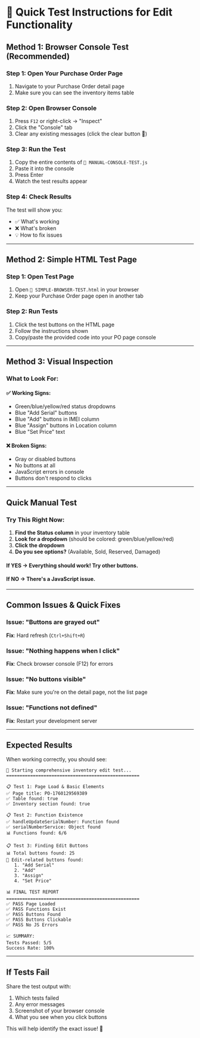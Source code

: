 # 🧪 Quick Test Instructions for Edit Functionality

## Method 1: Browser Console Test (Recommended)

### Step 1: Open Your Purchase Order Page
1. Navigate to your Purchase Order detail page
2. Make sure you can see the inventory items table

### Step 2: Open Browser Console
1. Press `F12` or right-click → "Inspect"
2. Click the "Console" tab
3. Clear any existing messages (click the clear button 🚫)

### Step 3: Run the Test
1. Copy the entire contents of `🧪 MANUAL-CONSOLE-TEST.js`
2. Paste it into the console
3. Press Enter
4. Watch the test results appear

### Step 4: Check Results
The test will show you:
- ✅ What's working
- ❌ What's broken
- 💡 How to fix issues

---

## Method 2: Simple HTML Test Page

### Step 1: Open Test Page
1. Open `🧪 SIMPLE-BROWSER-TEST.html` in your browser
2. Keep your Purchase Order page open in another tab

### Step 2: Run Tests
1. Click the test buttons on the HTML page
2. Follow the instructions shown
3. Copy/paste the provided code into your PO page console

---

## Method 3: Visual Inspection

### What to Look For:

#### ✅ Working Signs:
- Green/blue/yellow/red status dropdowns
- Blue "Add Serial" buttons
- Blue "Add" buttons in IMEI column
- Blue "Assign" buttons in Location column
- Blue "Set Price" text

#### ❌ Broken Signs:
- Gray or disabled buttons
- No buttons at all
- JavaScript errors in console
- Buttons don't respond to clicks

---

## Quick Manual Test

### Try This Right Now:

1. **Find the Status column** in your inventory table
2. **Look for a dropdown** (should be colored: green/blue/yellow/red)
3. **Click the dropdown**
4. **Do you see options?** (Available, Sold, Reserved, Damaged)

#### If YES → Everything should work! Try other buttons.
#### If NO → There's a JavaScript issue.

---

## Common Issues & Quick Fixes

### Issue: "Buttons are grayed out"
**Fix**: Hard refresh (`Ctrl+Shift+R`)

### Issue: "Nothing happens when I click"
**Fix**: Check browser console (F12) for errors

### Issue: "No buttons visible"
**Fix**: Make sure you're on the detail page, not the list page

### Issue: "Functions not defined"
**Fix**: Restart your development server

---

## Expected Results

When working correctly, you should see:

```
🧪 Starting comprehensive inventory edit test...
==================================================

📋 Test 1: Page Load & Basic Elements
✅ Page title: PO-1760129569389
✅ Table found: true
✅ Inventory section found: true

📋 Test 2: Function Existence
✅ handleUpdateSerialNumber: Function found
✅ serialNumberService: Object found
📊 Functions found: 6/6

📋 Test 3: Finding Edit Buttons
📊 Total buttons found: 25
🎯 Edit-related buttons found:
   1. "Add Serial"
   2. "Add"
   3. "Assign"
   4. "Set Price"

📊 FINAL TEST REPORT
==================================================
✅ PASS Page Loaded
✅ PASS Functions Exist
✅ PASS Buttons Found
✅ PASS Buttons Clickable
✅ PASS No JS Errors

📈 SUMMARY:
Tests Passed: 5/5
Success Rate: 100%
```

---

## If Tests Fail

Share the test output with:
1. Which tests failed
2. Any error messages
3. Screenshot of your browser console
4. What you see when you click buttons

This will help identify the exact issue! 🎯
